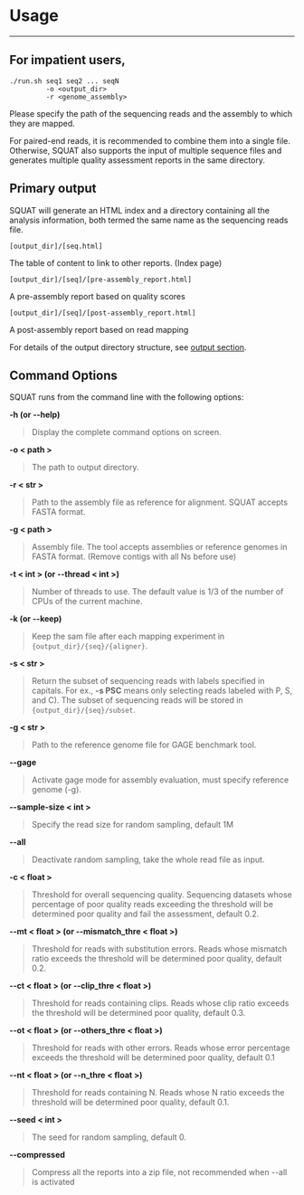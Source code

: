 # Usage
---

## For impatient users,
	./run.sh seq1 seq2 ... seqN
			 -o <output_dir>  
			 -r <genome_assembly> 

Please specify the path of the sequencing reads and the assembly to which they are mapped.

For paired-end reads, it is recommended to combine them into a single file. Otherwise, SQUAT also supports the input of multiple sequence files and generates multiple quality assessment reports in the same directory.

## Primary output

SQUAT will generate an HTML index and a directory containing all the analysis information, both termed the same name as the sequencing reads file.

`[output_dir]/[seq.html]`

The table of content to link to other reports. (Index page)

`[output_dir]/[seq]/[pre-assembly_report.html]`

A pre-assembly report based on quality scores

`[output_dir]/[seq]/[post-assembly_report.html]`

A post-assembly report based on read mapping

For details of the output directory structure, see [output section](output.md).

## Command Options
SQUAT runs from the command line with the following options:  

**-h (or --help)**
> Display the complete command options on screen.

**-o < path >**
> The path to output directory.

**-r < str >**
>Path to the assembly file as reference for alignment. SQUAT accepts FASTA format.

**-g < path >**
>Assembly file. The tool accepts assemblies or reference genomes in FASTA format. (Remove contigs with all Ns before use)

**-t < int > (or --thread < int >)** 
>Number of threads to use. The default value is 1/3 of the number of CPUs of the current machine.

**-k (or --keep)**
>Keep the sam file after each mapping experiment in `{output_dir}/{seq}/{aligner}`.

**-s < str >**
>Return the subset of sequencing reads with labels specified in capitals. For ex., **-s PSC** means only selecting reads labeled with P, S, and C). The subset of sequencing reads will be stored in `{output_dir}/{seq}/subset`.
    
**-g < str >**
> Path to the reference genome file for GAGE benchmark tool.

**--gage**
>Activate gage mode for assembly evaluation, must specify reference genome (-g).

**--sample-size < int >**
>Specify the read size for random sampling, default 1M

**--all**
>Deactivate random sampling, take the whole read file as input.

**-c < float >**
> Threshold for overall sequencing quality. Sequencing datasets whose percentage of poor quality reads exceeding the threshold will be determined poor quality and fail the assessment, default 0.2.

**--mt < float > (or --mismatch_thre < float >)**
> Threshold for reads with substitution errors. Reads whose mismatch ratio exceeds the threshold will be determined poor quality, default 0.2.

**--ct < float > (or --clip_thre < float >)**
> Threshold for reads containing clips. Reads whose clip ratio exceeds the threshold will be determined poor quality, default 0.3.

**--ot < float > (or --others_thre < float >)**
> Threshold for reads with other errors. Reads whose error percentage exceeds the threshold will be determined poor quality, default 0.1

**--nt < float > (or --n_thre < float >)**
> Threshold for reads containing N. Reads whose N ratio exceeds the threshold will be determined  poor quality, default 0.1.

**--seed < int >**
> The seed for random sampling, default 0.	

**--compressed**
> Compress all the reports into a zip file, not recommended when --all is activated	